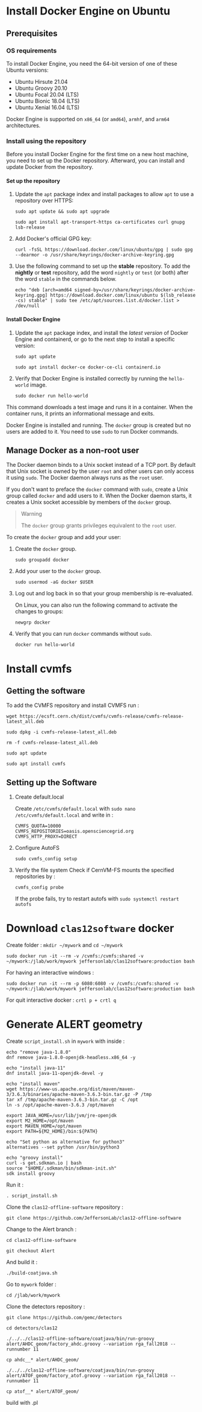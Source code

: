 # Install Docker Engine on Ubuntu

## Prerequisites

### OS requirements

To install Docker Engine, you need the 64-bit version of one of these Ubuntu
versions:

- Ubuntu Hirsute 21.04
- Ubuntu Groovy 20.10
- Ubuntu Focal 20.04 (LTS)
- Ubuntu Bionic 18.04 (LTS)
- Ubuntu Xenial 16.04 (LTS)

Docker Engine is supported on `x86_64` (or `amd64`), `armhf`, and `arm64` architectures.

### Install using the repository

Before you install Docker Engine for the first time on a new host machine, you need
to set up the Docker repository. Afterward, you can install and update Docker
from the repository.

#### Set up the repository

1. Update the `apt` package index and install packages to allow `apt` to use a repository over HTTPS:

   ```console
   sudo apt update && sudo apt upgrade
   ```
   ```console
   sudo apt install apt-transport-https ca-certificates curl gnupg lsb-release
   ```

3. Add Docker's official GPG key:

   ```console
   curl -fsSL https://download.docker.com/linux/ubuntu/gpg | sudo gpg --dearmor -o /usr/share/keyrings/docker-archive-keyring.gpg
   ```

4. Use the following command to set up the **stable** repository. To add the
   **nightly** or **test** repository, add the word `nightly` or `test` (or both)
   after the word `stable` in the commands below.

   ```console
   echo "deb [arch=amd64 signed-by=/usr/share/keyrings/docker-archive-keyring.gpg] https://download.docker.com/linux/ubuntu $(lsb_release -cs) stable" | sudo tee /etc/apt/sources.list.d/docker.list > /dev/null
   ```

#### Install Docker Engine

1. Update the `apt` package index, and install the _latest version_ of Docker
   Engine and containerd, or go to the next step to install a specific version:

   ```console
   sudo apt update
   ```
   ```console
   sudo apt install docker-ce docker-ce-cli containerd.io
   ```

2. Verify that Docker Engine is installed correctly by running the `hello-world`
   image.

   ```console
   sudo docker run hello-world
   ```

This command downloads a test image and runs it in a container. When the
container runs, it prints an informational message and exits.

Docker Engine is installed and running. The `docker` group is created but no users
are added to it. You need to use `sudo` to run Docker commands.

## Manage Docker as a non-root user

The Docker daemon binds to a Unix socket instead of a TCP port. By default
that Unix socket is owned by the user `root` and other users can only access it
using `sudo`. The Docker daemon always runs as the `root` user.

If you don't want to preface the `docker` command with `sudo`, create a Unix
group called `docker` and add users to it. When the Docker daemon starts, it
creates a Unix socket accessible by members of the `docker` group.

> Warning
>
> The `docker` group grants privileges equivalent to the `root`
> user.

To create the `docker` group and add your user:

1.  Create the `docker` group.

    ```console
    sudo groupadd docker
    ```

2.  Add your user to the `docker` group.

    ```console
    sudo usermod -aG docker $USER
    ```

3.  Log out and log back in so that your group membership is re-evaluated.
    
    On Linux, you can also run the following command to activate the changes to groups:
    
    ```console 
    newgrp docker 
    ```

4.  Verify that you can run `docker` commands without `sudo`.

    ```console
    docker run hello-world
    ```

# Install cvmfs

## Getting the software 

To add the CVMFS repository and install CVMFS run : 

```console
wget https://ecsft.cern.ch/dist/cvmfs/cvmfs-release/cvmfs-release-latest_all.deb
```
```console
sudo dpkg -i cvmfs-release-latest_all.deb
```
```console
rm -f cvmfs-release-latest_all.deb
```
```console
sudo apt update  
```
```console
sudo apt install cvmfs
```

## Setting up the Software

1. Create default.local

   Create `/etc/cvmfs/default.local` with `sudo nano /etc/cvmfs/default.local` and write in :

   ```vim
   CVMFS_QUOTA=10000
   CVMFS_REPOSITORIES=oasis.opensciencegrid.org
   CVMFS_HTTP_PROXY=DIRECT
   ```

2. Configure AutoFS

   ```console
   sudo cvmfs_config setup
   ```

3. Verify the file system
   Check if CernVM-FS mounts the specified repositories by : 
   ```console
   cvmfs_config probe
   ```
   If the probe fails, try to restart autofs with `sudo systemctl restart autofs`

# Download `clas12software` docker

Create folder : `mkdir ~/mywork` and `cd ~/mywork`

```console
sudo docker run -it --rm -v /cvmfs:/cvmfs:shared -v ~/mywork:/jlab/work/mywork jeffersonlab/clas12software:production bash
```

For having an interactive windows :

```console
sudo docker run -it --rm -p 6080:6080 -v /cvmfs:/cvmfs:shared -v ~/mywork:/jlab/work/mywork jeffersonlab/clas12software:production bash
```

For quit interactive docker : `crtl p + crtl q`

# Generate ALERT geometry

Create `script_install.sh` in `mywork` with inside : 
```vim
echo "remove java-1.8.0"
dnf remove java-1.8.0-openjdk-headless.x86_64 -y

echo "install java-11"
dnf install java-11-openjdk-devel -y

echo "install maven"
wget https://www-us.apache.org/dist/maven/maven-3/3.6.3/binaries/apache-maven-3.6.3-bin.tar.gz -P /tmp
tar xf /tmp/apache-maven-3.6.3-bin.tar.gz -C /opt
ln -s /opt/apache-maven-3.6.3 /opt/maven

export JAVA_HOME=/usr/lib/jvm/jre-openjdk
export M2_HOME=/opt/maven
export MAVEN_HOME=/opt/maven
export PATH=${M2_HOME}/bin:${PATH}

echo "Set python as alternative for python3"
alternatives --set python /usr/bin/python3

echo "groovy install"
curl -s get.sdkman.io | bash
source "$HOME/.sdkman/bin/sdkman-init.sh"
sdk install groovy
```

Run it :
   ```console 
   . script_install.sh
   ```

Clone the `clas12-offline-software` repository : 

   ```console 
   git clone https://github.com/JeffersonLab/clas12-offline-software
   ```

Change to the Alert branch : 
   ```console 
   cd clas12-offline-software
   ```
```console 
git checkout Alert
```

And build it : 

```console 
./build-coatjava.sh
```

Go to `mywork` folder :
```
cd /jlab/work/mywork
``` 
Clone the detectors repository : 
 ```console 
git clone https://github.com/gemc/detectors 
```

```console 
cd detectors/clas12
```
```console 
./../../clas12-offline-software/coatjava/bin/run-groovy alert/AHDC_geom/factory_ahdc.groovy --variation rga_fall2018 --runnumber 11
```
```console 
cp ahdc__* alert/AHDC_geom/
```
```console 
./../../clas12-offline-software/coatjava/bin/run-groovy alert/ATOF_geom/factory_atof.groovy --variation rga_fall2018 --runnumber 11
```
```console 
cp atof__* alert/ATOF_geom/
```

build with .pl 